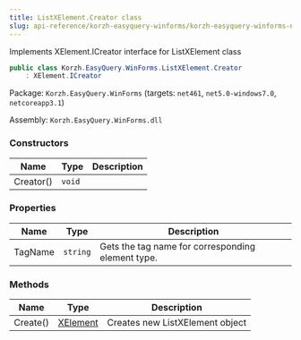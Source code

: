 ```yaml
---
title: ListXElement.Creator class
slug: api-reference/korzh-easyquery-winforms/korzh-easyquery-winforms-namespace/listxelement-creator-class
---
```

Implements XElement.ICreator interface for ListXElement class
```csharp
public class Korzh.EasyQuery.WinForms.ListXElement.Creator
    : XElement.ICreator

```
Package: `Korzh.EasyQuery.WinForms` (targets: `net461`, `net5.0-windows7.0`, `netcoreapp3.1`)

Assembly: `Korzh.EasyQuery.WinForms.dll`

### Constructors

| Name | Type | Description | 
| --- | --- | --- | 
| Creator() | `void` |  | 


### Properties

| Name | Type | Description | 
| --- | --- | --- | 
| TagName | `string` | Gets the tag name for corresponding element type. | 


### Methods

| Name | Type | Description | 
| --- | --- | --- | 
| Create() | [XElement](api-reference/korzh-easyquery-winforms/korzh-easyquery-winforms-namespace/xelement-class) | Creates new ListXElement object |